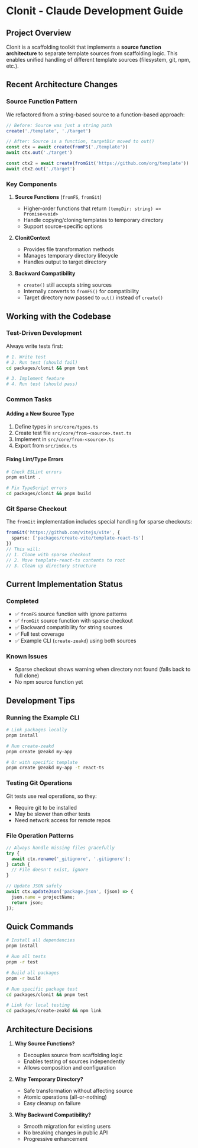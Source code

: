 # Clonit - Claude Development Guide

## Project Overview

Clonit is a scaffolding toolkit that implements a **source function architecture** to separate template sources from scaffolding logic. This enables unified handling of different template sources (filesystem, git, npm, etc.).

## Recent Architecture Changes

### Source Function Pattern
We refactored from a string-based source to a function-based approach:

```typescript
// Before: Source was just a string path
create('./template', './target')

// After: Source is a function, targetDir moved to out()
const ctx = await create(fromFS('./template'))
await ctx.out('./target')

const ctx2 = await create(fromGit('https://github.com/org/template'))
await ctx2.out('./target')
```

### Key Components

1. **Source Functions** (`fromFS`, `fromGit`)
   - Higher-order functions that return `(tempDir: string) => Promise<void>`
   - Handle copying/cloning templates to temporary directory
   - Support source-specific options

2. **ClonitContext**
   - Provides file transformation methods
   - Manages temporary directory lifecycle
   - Handles output to target directory

3. **Backward Compatibility**
   - `create()` still accepts string sources
   - Internally converts to `fromFS()` for compatibility
   - Target directory now passed to `out()` instead of `create()`

## Working with the Codebase

### Test-Driven Development
Always write tests first:

```bash
# 1. Write test
# 2. Run test (should fail)
cd packages/clonit && pnpm test

# 3. Implement feature
# 4. Run test (should pass)
```

### Common Tasks

#### Adding a New Source Type
1. Define types in `src/core/types.ts`
2. Create test file `src/core/from-<source>.test.ts`
3. Implement in `src/core/from-<source>.ts`
4. Export from `src/index.ts`

#### Fixing Lint/Type Errors
```bash
# Check ESLint errors
pnpm eslint .

# Fix TypeScript errors
cd packages/clonit && pnpm build
```

### Git Sparse Checkout
The `fromGit` implementation includes special handling for sparse checkouts:

```typescript
fromGit('https://github.com/vitejs/vite', {
  sparse: ['packages/create-vite/template-react-ts']
})
// This will:
// 1. Clone with sparse checkout
// 2. Move template-react-ts contents to root
// 3. Clean up directory structure
```

## Current Implementation Status

### Completed
- ✅ `fromFS` source function with ignore patterns
- ✅ `fromGit` source function with sparse checkout
- ✅ Backward compatibility for string sources
- ✅ Full test coverage
- ✅ Example CLI (`create-zeakd`) using both sources

### Known Issues
- Sparse checkout shows warning when directory not found (falls back to full clone)
- No npm source function yet

## Development Tips

### Running the Example CLI
```bash
# Link packages locally
pnpm install

# Run create-zeakd
pnpm create @zeakd my-app

# Or with specific template
pnpm create @zeakd my-app -t react-ts
```

### Testing Git Operations
Git tests use real operations, so they:
- Require git to be installed
- May be slower than other tests
- Need network access for remote repos

### File Operation Patterns
```javascript
// Always handle missing files gracefully
try {
  await ctx.rename('_gitignore', '.gitignore');
} catch {
  // File doesn't exist, ignore
}

// Update JSON safely
await ctx.updateJson('package.json', (json) => {
  json.name = projectName;
  return json;
});
```

## Quick Commands

```bash
# Install all dependencies
pnpm install

# Run all tests
pnpm -r test

# Build all packages
pnpm -r build

# Run specific package test
cd packages/clonit && pnpm test

# Link for local testing
cd packages/create-zeakd && npm link
```

## Architecture Decisions

1. **Why Source Functions?**
   - Decouples source from scaffolding logic
   - Enables testing of sources independently
   - Allows composition and configuration

2. **Why Temporary Directory?**
   - Safe transformation without affecting source
   - Atomic operations (all-or-nothing)
   - Easy cleanup on failure

3. **Why Backward Compatibility?**
   - Smooth migration for existing users
   - No breaking changes in public API
   - Progressive enhancement